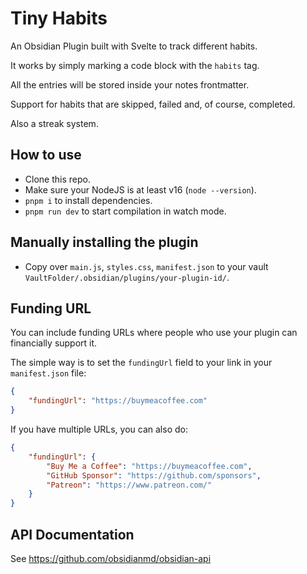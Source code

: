 # Tiny Habits

An Obsidian Plugin built with Svelte to track different habits. 

It works by simply marking a code block with the `habits` tag.

All the entries will be stored inside your notes frontmatter.

Support for habits that are skipped, failed and, of course, completed.

Also a streak system.

## How to use

- Clone this repo.
- Make sure your NodeJS is at least v16 (`node --version`).
- `pnpm i` to install dependencies.
- `pnpm run dev` to start compilation in watch mode.

## Manually installing the plugin

- Copy over `main.js`, `styles.css`, `manifest.json` to your vault `VaultFolder/.obsidian/plugins/your-plugin-id/`.


## Funding URL

You can include funding URLs where people who use your plugin can financially support it.

The simple way is to set the `fundingUrl` field to your link in your `manifest.json` file:

```json
{
    "fundingUrl": "https://buymeacoffee.com"
}
```

If you have multiple URLs, you can also do:

```json
{
    "fundingUrl": {
        "Buy Me a Coffee": "https://buymeacoffee.com",
        "GitHub Sponsor": "https://github.com/sponsors",
        "Patreon": "https://www.patreon.com/"
    }
}
```

## API Documentation

See https://github.com/obsidianmd/obsidian-api
